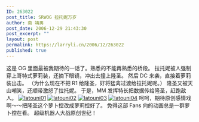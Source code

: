 ```yaml
---
ID: 263022
post_title: SRWOG 拉托妮万岁
author: 南 靖男
post_date: 2006-12-29 21:43:30
post_excerpt: ""
layout: post
permalink: https://larryli.cn/2006/12/263022
published: true
---
```

这是 OG 里面最被我期待的一话了。熟悉的不能再熟悉的桥段。
拉托妮被人强制穿上哥特式萝莉装，还摘下眼镜，冲出去撞上隆圣。
然后 DC 来袭，直接着萝莉装出击。
（为什么现在不把 R1 给隆圣，好将猛禽过渡给拉托妮呢。）
隆圣又被天山嘲笑，还顺带激怒了拉托妮。
于是，MM 发挥特长把数据传给隆圣，赶跑敌人。
<a href="https://larryli.cn/wp-content/uploads/50/5051/2007/07/latouni01.jpg" title="latouni01"><img src="https://larryli.cn/wp-content/uploads/50/5051/2007/07/latouni01.thumbnail.jpg" alt="latouni01" /><!--more--></a>
<a href="https://larryli.cn/wp-content/uploads/50/5051/2007/07/latouni02.jpg" title="latouni02"><img src="https://larryli.cn/wp-content/uploads/50/5051/2007/07/latouni02.thumbnail.jpg" alt="latouni02" /></a>
<a href="https://larryli.cn/wp-content/uploads/50/5051/2007/07/latouni03.jpg" title="latouni03"><img src="https://larryli.cn/wp-content/uploads/50/5051/2007/07/latouni03.thumbnail.jpg" alt="latouni03" /></a>
<a href="https://larryli.cn/wp-content/uploads/50/5051/2007/07/latouni04.jpg" title="latouni04"><img src="https://larryli.cn/wp-content/uploads/50/5051/2007/07/latouni04.thumbnail.jpg" alt="latouni04" /></a>
呵呵，期待原创感情戏啊～～把隆圣这个萝卜控改成萝莉控好了。
免得这部 Fans 向的动画总是一群萝卜控在看。
超级机器人大战原创世纪！